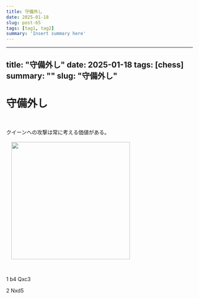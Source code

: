 ```yaml
---
title: 守備外し
date: 2025-01-18
slug: post-65
tags: [tag1, tag2]
summary: 'Insert summary here'
---
```


---
title: "守備外し"
date: 2025-01-18
tags: [chess]
summary: ""
slug: "守備外し"
---

# 守備外し

<p>&nbsp;</p><div class="separator" style="clear: both; text-align: left;">クイーンへの攻撃は常に考える価値がある。</div><div class="separator" style="clear: both; text-align: center;"><br /></div><div class="separator" style="clear: both; text-align: left;"><a href="https://blogger.googleusercontent.com/img/b/R29vZ2xl/AVvXsEijiD8iLOag_AY_LGntFrzmRVGilrDLxwihnJOg4dom7WJxLy3u-aPJT3PqhdBbC3ZRegC_KI1HV0pgAxNN7nkGo6cOVq-dWirdZZgigUSUugziA9-jQS5XgZBpzNWoyEeCppYldO_8GhGRNPJbyOWBvt0xwPdUOWl1JZEMfaMypBK9tZNg_sUiPmBrwno/s1012/Screenshot%202025-01-14%2019.03.53.png" imageanchor="1" style="margin-left: 1em; margin-right: 1em;"><img border="0" data-original-height="1002" data-original-width="1012" height="317" src="https://blogger.googleusercontent.com/img/b/R29vZ2xl/AVvXsEijiD8iLOag_AY_LGntFrzmRVGilrDLxwihnJOg4dom7WJxLy3u-aPJT3PqhdBbC3ZRegC_KI1HV0pgAxNN7nkGo6cOVq-dWirdZZgigUSUugziA9-jQS5XgZBpzNWoyEeCppYldO_8GhGRNPJbyOWBvt0xwPdUOWl1JZEMfaMypBK9tZNg_sUiPmBrwno/s320/Screenshot%202025-01-14%2019.03.53.png" width="320" /></a></div><p><br /></p>1 b4 Qxc3<p></p><p>2 Nxd5</p>

